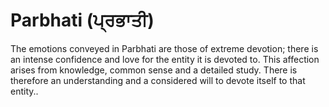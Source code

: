 # Parbhati (ਪ੍ਰਭਾਤੀ)

The emotions conveyed in Parbhati are those of extreme devotion; there is an intense confidence and love for the entity it is devoted to. This affection arises from knowledge, common sense and a detailed study. There is therefore an understanding and a considered will to devote itself to that entity..
